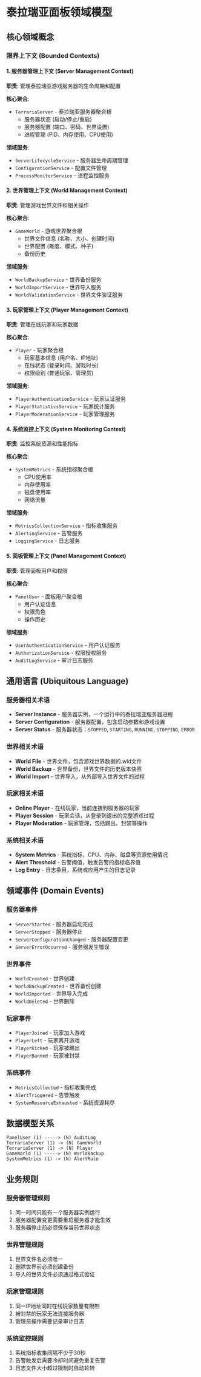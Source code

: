 # 泰拉瑞亚面板领域模型

## 核心领域概念

### 限界上下文 (Bounded Contexts)

#### 1. 服务器管理上下文 (Server Management Context)
**职责**: 管理泰拉瑞亚游戏服务器的生命周期和配置

**核心聚合**:
- `TerrariaServer` - 泰拉瑞亚服务器聚合根
  - 服务器状态 (启动/停止/重启)
  - 服务器配置 (端口、密码、世界设置)
  - 进程管理 (PID、内存使用、CPU使用)

**领域服务**:
- `ServerLifecycleService` - 服务器生命周期管理
- `ConfigurationService` - 配置文件管理
- `ProcessMonitorService` - 进程监控服务

#### 2. 世界管理上下文 (World Management Context)
**职责**: 管理游戏世界文件和相关操作

**核心聚合**:
- `GameWorld` - 游戏世界聚合根
  - 世界文件信息 (名称、大小、创建时间)
  - 世界配置 (难度、模式、种子)
  - 备份历史

**领域服务**:
- `WorldBackupService` - 世界备份服务
- `WorldImportService` - 世界导入服务
- `WorldValidationService` - 世界文件验证服务

#### 3. 玩家管理上下文 (Player Management Context)
**职责**: 管理在线玩家和玩家数据

**核心聚合**:
- `Player` - 玩家聚合根
  - 玩家基本信息 (用户名、IP地址)
  - 在线状态 (登录时间、游戏时长)
  - 权限级别 (普通玩家、管理员)

**领域服务**:
- `PlayerAuthenticationService` - 玩家认证服务
- `PlayerStatisticsService` - 玩家统计服务
- `PlayerModerationService` - 玩家管理服务

#### 4. 系统监控上下文 (System Monitoring Context)
**职责**: 监控系统资源和性能指标

**核心聚合**:
- `SystemMetrics` - 系统指标聚合根
  - CPU使用率
  - 内存使用率
  - 磁盘使用率
  - 网络流量

**领域服务**:
- `MetricsCollectionService` - 指标收集服务
- `AlertingService` - 告警服务
- `LoggingService` - 日志服务

#### 5. 面板管理上下文 (Panel Management Context)
**职责**: 管理面板用户和权限

**核心聚合**:
- `PanelUser` - 面板用户聚合根
  - 用户认证信息
  - 权限角色
  - 操作历史

**领域服务**:
- `UserAuthenticationService` - 用户认证服务
- `AuthorizationService` - 权限授权服务
- `AuditLogService` - 审计日志服务

## 通用语言 (Ubiquitous Language)

### 服务器相关术语
- **Server Instance** - 服务器实例，一个运行中的泰拉瑞亚服务器进程
- **Server Configuration** - 服务器配置，包含启动参数和游戏设置
- **Server Status** - 服务器状态：`STOPPED`, `STARTING`, `RUNNING`, `STOPPING`, `ERROR`

### 世界相关术语
- **World File** - 世界文件，包含游戏世界数据的.wld文件
- **World Backup** - 世界备份，世界文件的历史版本快照
- **World Import** - 世界导入，从外部导入世界文件的过程

### 玩家相关术语
- **Online Player** - 在线玩家，当前连接到服务器的玩家
- **Player Session** - 玩家会话，从登录到退出的完整游戏过程
- **Player Moderation** - 玩家管理，包括踢出、封禁等操作

### 系统相关术语
- **System Metrics** - 系统指标，CPU、内存、磁盘等资源使用情况
- **Alert Threshold** - 告警阈值，触发告警的指标临界值
- **Log Entry** - 日志条目，系统或应用产生的日志记录

## 领域事件 (Domain Events)

### 服务器事件
- `ServerStarted` - 服务器启动完成
- `ServerStopped` - 服务器停止
- `ServerConfigurationChanged` - 服务器配置变更
- `ServerErrorOccurred` - 服务器发生错误

### 世界事件
- `WorldCreated` - 世界创建
- `WorldBackupCreated` - 世界备份创建
- `WorldImported` - 世界导入完成
- `WorldDeleted` - 世界删除

### 玩家事件
- `PlayerJoined` - 玩家加入游戏
- `PlayerLeft` - 玩家离开游戏
- `PlayerKicked` - 玩家被踢出
- `PlayerBanned` - 玩家被封禁

### 系统事件
- `MetricsCollected` - 指标收集完成
- `AlertTriggered` - 告警触发
- `SystemResourceExhausted` - 系统资源耗尽

## 数据模型关系

```
PanelUser (1) -----> (N) AuditLog
TerrariaServer (1) -> (N) GameWorld
TerrariaServer (1) -> (N) Player
GameWorld (1) -----> (N) WorldBackup
SystemMetrics (1) -> (N) AlertRule
```

## 业务规则

### 服务器管理规则
1. 同一时间只能有一个服务器实例运行
2. 服务器配置变更需要重启服务器才能生效
3. 服务器停止前必须保存当前世界状态

### 世界管理规则
1. 世界文件名必须唯一
2. 删除世界前必须创建备份
3. 导入的世界文件必须通过格式验证

### 玩家管理规则
1. 同一IP地址同时在线玩家数量有限制
2. 被封禁的玩家无法连接服务器
3. 管理员操作需要记录审计日志

### 系统监控规则
1. 系统指标收集间隔不少于30秒
2. 告警触发后需要冷却时间避免重复告警
3. 日志文件大小超过限制时自动轮转